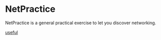 # NetPractice
NetPractice is a general practical exercise to let you discover networking. 

[useful](https://github.com/lpaube/NetPractice)
